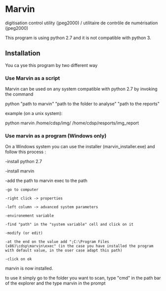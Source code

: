 # Marvin
digitisation control utility (jpeg2000) / utilitaire de contrôle de numérisation (jpeg2000)

This program is using python 2.7 and it is not compatible with python 3.

## Installation
You ca yse this program by two different way

### Use Marvin as a script
Marvin can be used on any system compatible with python 2.7 by invoking the command

python "path to marvin" "path to the folder to analyse" "path to the reports"

example (on a unix system):

python marvin /home/cdsp/img/ /home/cdsp/resports/img_report

### Use marvin as a program (Windows only)
On a Windows system you can use the installer (marvin_installer.exe) and follow this process :

-install python 2.7

-install marvin

-add the path to marvin exec to the path

	-go to computer

	-right click -> properties

	-left column -> advanced system parameters

	-environement variable

	-find "path" in the "system variable" cell and click on it

	-modify (or edit)

	-at the end on the value add ";C:\Program Files (x86)\cdsp\marvin\exec" (in the case you have installed the program with default value, in the oser case adapt this path)

	-click on ok

marvin is now installed.

to use it simply go to the folder you want to scan, type "cmd" in the path bar of the explorer and the type marvin in the prompt
